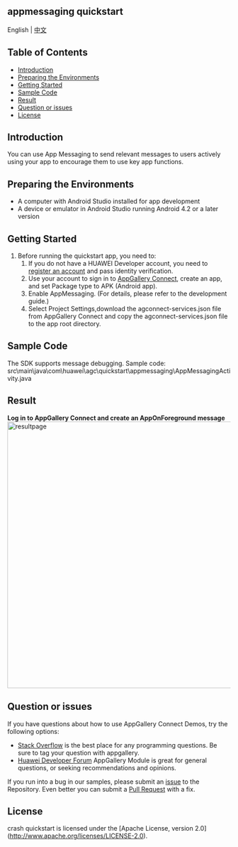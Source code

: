 ## appmessaging quickstart

English | [中文](https://github.com/AppGalleryConnect/agc-demos/blob/main/Android/App%20Messaging/README_ZH.md)

## Table of Contents

 * [Introduction](#introduction)
 * [Preparing the Environments](#preparing-the-environments)
 * [Getting Started](#getting-started)
 * [Sample Code](#sample-Code)
 * [Result](#result)
 * [Question or issues](#question-or-issues)
 * [License](#license)

## Introduction
You can use App Messaging to send relevant messages to users actively using your app to encourage them to use key app functions.

## Preparing the Environments
* A computer with Android Studio installed for app development
* A device or emulator in Android Studio running Android 4.2 or a later version 

## Getting Started
1. Before running the quickstart app, you need to:
   1. If you do not have a HUAWEI Developer account, you need to [register an account](https://developer.huawei.com/consumer/en/doc/start/registration-and-verification-0000001053628148) and pass identity verification.
   2. Use your account to sign in to [AppGallery Connect](https://developer.huawei.com/consumer/cn/doc/development/AppGallery-connect-Guides/agc-get-started), create an app, and set Package type to APK (Android app).
   3. Enable AppMessaging. (For details, please refer to the development guide.)
   4. Select Project Settings,download the agconnect-services.json file from AppGallery Connect and copy the agconnect-services.json file to the app root directory.

## Sample Code
The SDK supports message debugging.
Sample code: src\main\java\com\huawei\agc\quickstart\appmessaging\AppMessagingActivity.java

## Result
**Log in to AppGallery Connect and create an AppOnForeground message**</br>
<img src="images/appmessaging.gif" alt="resultpage" height="600"/>

## Question or issues
If you have questions about how to use AppGallery Connect Demos, try the following options:  

* [Stack Overflow](https://stackoverflow.com/users/14194729/appgallery-connect) is the best place for any programming questions. Be sure to tag your question with appgallery.  
* [Huawei Developer Forum](https://forums.developer.huawei.com/forumPortal/en/home?fid=0101188387844930001) AppGallery Module is great for general questions, or seeking recommendations and opinions.

If you run into a bug in our samples, please submit an [issue](https://github.com/AppGalleryConnect/agc-demos/issues) to the Repository. Even better you can submit a [Pull Request](https://github.com/AppGalleryConnect/agc-demos/pulls) with a fix.

## License
crash quickstart is licensed under the [Apache License, version 2.0] (http://www.apache.org/licenses/LICENSE-2.0).
